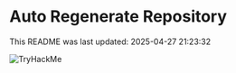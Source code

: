 # Auto Regenerate Repository

This README was last updated: 2025-04-27 21:23:32

 ![TryHackMe](https://tryhackme.com/badge/533634)